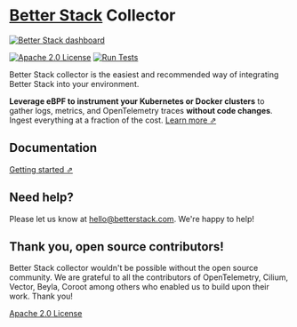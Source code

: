 # [Better Stack](https://betterstack.com/logs) Collector

[![Better Stack dashboard](https://github.com/user-attachments/assets/3975906e-0131-4e55-bc57-5b2cf079f24c)](https://betterstack.com/tracing)

[![Apache 2.0 License](https://img.shields.io/badge/license-Apache%202.0-blue.svg)](LICENSE.md)
[![Run Tests](https://github.com/BetterStackHQ/collector/actions/workflows/test.yml/badge.svg)](https://github.com/BetterStackHQ/collector/actions/workflows/test.yml)

Better Stack collector is the easiest and recommended way of integrating Better Stack into your environment. 

**Leverage eBPF to instrument your Kubernetes or Docker clusters** to gather logs, metrics, and OpenTelemetry traces **without code changes**. Ingest everything at a fraction of the cost. [Learn more ⇗](https://betterstack.com/tracing)

## Documentation

[Getting started ⇗](https://betterstack.com/docs/logs/collector/)

## Need help?
Please let us know at [hello@betterstack.com](mailto:hello@betterstack.com). We're happy to help!

## Thank you, open source contributors!
Better Stack collector wouldn't be possible without the open source community. We are grateful to all the contributors of OpenTelemetry, Cilium, Vector, Beyla, Coroot among others who enabled us to build upon their work. Thank you!

[Apache 2.0 License](LICENSE.md)
